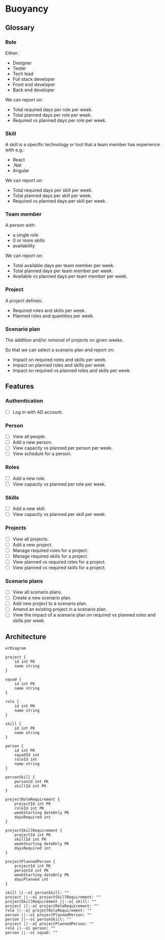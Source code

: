 # Buoyancy

## Glossary

### Role
Either:
- Designer
- Tester
- Tech lead
- Full stack developer
- Front end developer
- Back end developer

We can report on:
- Total required days per role per week.
- Total planned days per role per week.
- Required vs planned days per role per week.

### Skill
A skill is a specific technology or tool that a team member has experience with e.g.:
- React
- .Net
- Angular

We can report on:
- Total required days per skill per week.
- Total planned days per skill per week.
- Required vs planned days per skill per week.

### Team member
A person with:
- a single role
- 0 or more skills
- availability

We can report on:
- Total available days per team member per week.
- Total planned days per team member per week.
- Available vs planned days per team member per week.

### Project
A project defines:
- Required roles and skills per week.
- Planned roles and quantities per week.

### Scenario plan
The addition and/or removal of projects on given weeks.

So that we can select a scenario plan and report on:
- Impact on required roles and skills per week.
- Impact on planned roles and skills per week.
- Impact on required vs planned roles and skills per week.

## Features
### Authentication
- [ ] Log in with AD account.

### Person
- [ ] View all people.
- [ ] Add a new person.
- [ ] View capacity vs planned per person per week.
- [ ] View schedule for a person.

### Roles
- [ ] Add a new role.
- [ ] View capacity vs planned per role per week.

### Skills
- [ ] Add a new skill.
- [ ] View capacity vs planned per skill per week.

### Projects
- [ ] View all projects.
- [ ] Add a new project.
- [ ] Manage required roles for a project.
- [ ] Manage required skills for a project.
- [ ] View planned vs required roles for a project.
- [ ] View planned vs required skills for a project.

### Scenario plans
- [ ] View all scenario plans.
- [ ] Create a new scenario plan.
- [ ] Add new project to a scenario plan.
- [ ] Amend an existing project in a scenario plan.
- [ ] View the impact of a scenario plan on required vs planned roles and skills per week.

## Architecture

```mermaid
erDiagram

project {
    id int PK
    name string
}

squad {
    id int PK
    name string
}

role {
    id int PK
    name string
}

skill {
    id int PK
    name string
}

person {
    id int PK
    squadId int
    roleId int
    name string
}

personSkill {
    personId int PK
    skillId int PK
}

projectRoleRequirement {
    projectId int PK
    roleId int PK
    weekStarting dateOnly PK
    daysRequired int
}

projectSkillRequirement {
    projectId int PK
    skillId int PK
    weekStarting dateOnly PK
    daysRequired int
}

projectPlannedPerson {
    projectId int PK
    personId int PK
    weekStarting dateOnly PK
    daysPlanned int
}

skill ||--o{ personSkill: ""
project ||--o{ projectSkillRequirement: ""
projectSkillRequirement ||--o{ skill: ""
project ||--o{ projectRoleRequirement: ""
role ||--o{ projectRoleRequirement: ""
person ||--o{ projectPlannedPerson: ""
person ||--o{ personSkill: ""
project ||--o{ projectPlannedPerson: ""
role ||--o{ person: ""
person ||--o{ squad: ""
```